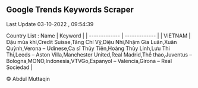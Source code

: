

## Google Trends Keywords Scraper 
 
Last Update 03-10-2022 , 09:54:39

Country List :
 Name  | Keyword |
| ------------- | ------------- |
| VIETNAM | Đậu mùa khỉ,Credit Suisse,Tăng Chí Vỹ,Diệu Nhi,Nhậm Gia Luân,Xuân Quỳnh,Verona – Udinese,Ca sĩ Thủy Tiên,Hoàng Thùy Linh,Lưu Thi Thi,Leeds – Aston Villa,Manchester United,Real Madrid,Thể thao,Juventus – Bologna,MONO,Indonesia,VTVGo,Espanyol – Valencia,Girona – Real Sociedad |



© Abdul Muttaqin 
